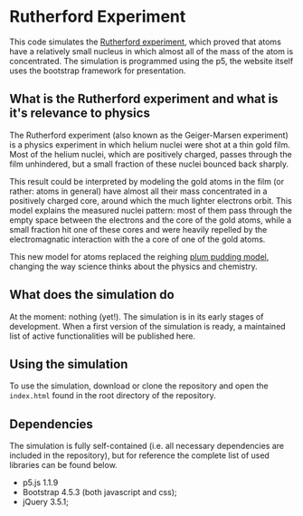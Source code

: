 # Rutherford Experiment

This code simulates the [Rutherford experiment](https://en.wikipedia.org/wiki/Geiger%E2%80%93Marsden_experiment), which proved that atoms have a relatively small nucleus in which almost all of the mass of the atom is concentrated. The simulation is programmed using the p5, the website itself uses the bootstrap framework for presentation.

## What is the Rutherford experiment and what is it's relevance to physics

The Rutherford experiment (also known as the Geiger-Marsen experiment) is a physics experiment in which helium nuclei were shot at a thin gold film. Most of the helium nuclei, which are positively charged, passes through the film unhindered, but a small fraction of these nuclei bounced back sharply.

This result could be interpreted by modeling the gold atoms in the film (or rather: atoms in general) have almost all their mass concentrated in a positively charged core, around which the much lighter electrons orbit. This model explains the measured nuclei pattern: most of them pass through the empty space between the electrons and the core of the gold atoms, while a small fraction hit one of these cores and were heavily repelled by the electromagnatic interaction with the a core of one of the gold atoms.

This new model for atoms replaced the reighing [plum pudding model](https://en.wikipedia.org/wiki/Plum_pudding_model), changing the way science thinks about the physics and chemistry.

## What does the simulation do

At the moment: nothing (yet!). The simulation is in its early stages of development. When a first version of the simulation is ready, a maintained list of active functionalities will be published here.

## Using the simulation

To use the simulation, download or clone the repository and open the `index.html` found in the root directory of the repository.

## Dependencies

The simulation is fully self-contained (i.e. all necessary dependencies are included in the repository), but for reference the complete list of used libraries can be found below.

- p5.js 1.1.9
- Bootstrap 4.5.3 (both javascript and css);
- jQuery 3.5.1;
